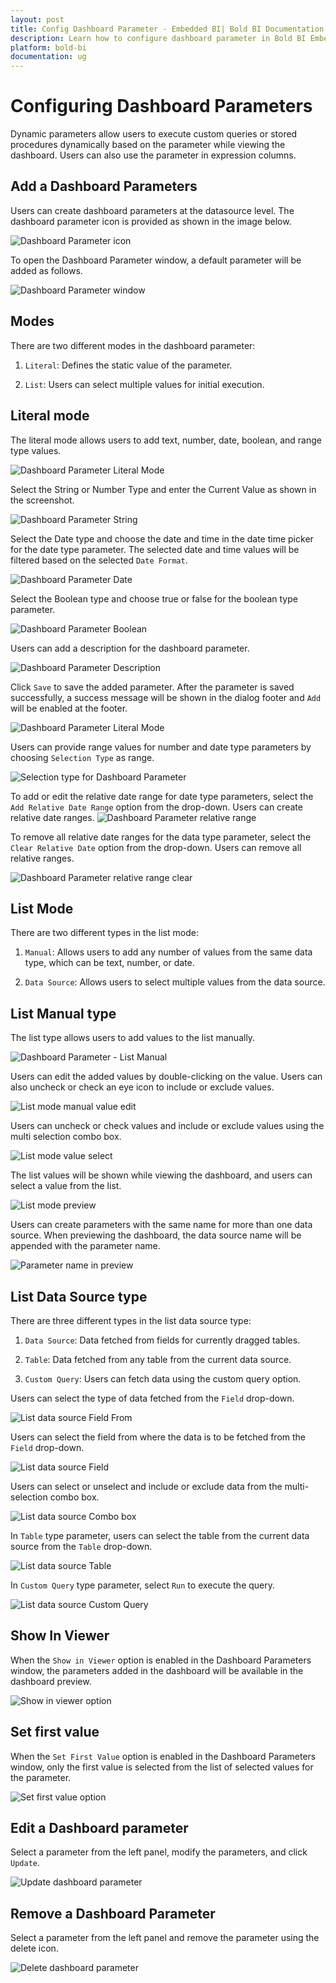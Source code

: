 ```yaml
---
layout: post
title: Config Dashboard Parameter - Embedded BI| Bold BI Documentation
description: Learn how to configure dashboard parameter in Bold BI Embedded through add, edit, delete and mode selection.
platform: bold-bi
documentation: ug
---
```


# Configuring Dashboard Parameters

Dynamic parameters allow users to execute custom queries or stored procedures dynamically based on the parameter while viewing the dashboard. Users can also use the parameter in expression columns.

## Add a Dashboard Parameters

Users can create dashboard parameters at the datasource level. The dashboard parameter icon is provided as shown in the image below.

![Dashboard Parameter icon](/static/assets/working-with-datasource/dashboard-parameter/images/dashboard-parameter-icon.png)

To open the Dashboard Parameter window, a default parameter will be added as follows.

![Dashboard Parameter window](/static/assets/working-with-datasource/dashboard-parameter/images/dashboard-parameter-window.png)

## Modes

There are two different modes in the dashboard parameter:

1.	`Literal`: Defines the static value of the parameter. 

2.	`List`: Users can select multiple values for initial execution.

## Literal mode

The literal mode allows users to add text, number, date, boolean, and range type values.

![Dashboard Parameter Literal Mode](/static/assets/working-with-datasource/dashboard-parameter/images/dashboard-parameter-literal-mode.png)

Select the String or Number Type and enter the Current Value as shown in the screenshot.

![Dashboard Parameter String](/static/assets/working-with-datasource/dashboard-parameter/images/dashboard-parameter-literal-string.png)

Select the Date type and choose the date and time in the date time picker for the date type parameter. The selected date and time values will be filtered based on the selected `Date Format`.

![Dashboard Parameter Date](/static/assets/working-with-datasource/dashboard-parameter/images/dashboard-parameter-literal-date.png)

Select the Boolean type and choose true or false for the boolean type parameter.

![Dashboard Parameter Boolean](/static/assets/working-with-datasource/dashboard-parameter/images/dashboard-parameter-literal-bool.png)

Users can add a description for the dashboard parameter.

![Dashboard Parameter Description](/static/assets/working-with-datasource/dashboard-parameter/images/dashboard-parameter-description.png)

Click `Save` to save the added parameter. After the parameter is saved successfully, a success message will be shown in the dialog footer and `Add` will be enabled at the footer.

![Dashboard Parameter Literal Mode](/static/assets/working-with-datasource/dashboard-parameter/images/dashboard-parameter-literal-string-save.png)

Users can provide range values for number and date type parameters by choosing `Selection Type` as range.

![Selection type for Dashboard Parameter](/static/assets/working-with-datasource/dashboard-parameter/images/dashboard-parameter-selectiontype.png)

To add or edit the relative date range for date type parameters, select the `Add Relative Date Range` option from the drop-down. Users can create relative date ranges.
![Dashboard Parameter relative range](/static/assets/working-with-datasource/dashboard-parameter/images/dashboard-parameter-relative-range.png)

To remove all relative date ranges for the data type parameter, select the `Clear Relative Date` option from the drop-down. Users can remove all relative ranges.

![Dashboard Parameter relative range clear](/static/assets/working-with-datasource/dashboard-parameter/images/dashboard-parameter-relative-range-clear.png)

## List Mode

There are two different types in the list mode:

1.	`Manual`: Allows users to add any number of values from the same data type, which can be text, number, or date. 

2.	`Data Source`: Allows users to select multiple values from the data source.

## List Manual type

The list type allows users to add values to the list manually.

![Dashboard Parameter - List Manual](/static/assets/working-with-datasource/dashboard-parameter/images/dashboard-parameter-grid.png)

Users can edit the added values by double-clicking on the value. Users can also uncheck or check an eye icon to include or exclude values.

![List mode manual value edit](/static/assets/working-with-datasource/dashboard-parameter/images/dashboard-parameter-value-edit.png)

Users can uncheck or check values and include or exclude values using the multi selection combo box.

![List mode value select](/static/assets/working-with-datasource/dashboard-parameter/images/dashboard-parameter-value-combo-box.png)

The list values will be shown while viewing the dashboard, and users can select a value from the list.

![List mode preview](/static/assets/working-with-datasource/dashboard-parameter/images/dashboard-parameter-list-in-preview.png)

Users can create parameters with the same name for more than one data source. When previewing the dashboard, the data source name will be appended with the parameter name.

![Parameter name in preview](/static/assets/working-with-datasource/dashboard-parameter/images/dashboard-parameter-duplicate-name.png)

## List Data Source type

There are three different types in the list data source type:

1.	`Data Source`: Data fetched from fields for currently dragged tables. 

2.	`Table`: Data fetched from any table from the current data source.

3.	`Custom Query`: Users can fetch data using the custom query option.


Users can select the type of data fetched from the `Field` drop-down.

![List data source Field From](/static/assets/working-with-datasource/dashboard-parameter/images/dashboard-parameter-datasource-field-from.png)

Users can select the field from where the data is to be fetched from the `Field` drop-down.

![List data source Field](/static/assets/working-with-datasource/dashboard-parameter/images/dashboard-parameter-datasource-field.png)

Users can select or unselect and include or exclude data from the multi-selection combo box.

![List data source Combo box](/static/assets/working-with-datasource/dashboard-parameter/images/dashboard-parameter-datasource-combo-box.png)

In `Table` type parameter, users can select the table from the current data source from the `Table` drop-down.

![List data source Table](/static/assets/working-with-datasource/dashboard-parameter/images/dashboard-parameter-datasource-table.png)

In `Custom Query` type parameter, select `Run` to execute the query.

![List data source Custom Query](/static/assets/working-with-datasource/dashboard-parameter/images/dashboard-parameter-datasource-custom-query.png)

## Show In Viewer

When the `Show in Viewer` option is enabled in the Dashboard Parameters window, the parameters added in the dashboard will be available in the dashboard preview.

![Show in viewer option](/static/assets/working-with-datasource/dashboard-parameter/images/dashboard-parameter-showinviewer.png)

## Set first value

When the `Set First Value` option is enabled in the Dashboard Parameters window, only the first value is selected from the list of selected values for the parameter.

![Set first value option](/static/assets/working-with-datasource/dashboard-parameter/images/dashboard-parameter-setfirstvalue.png)

## Edit a Dashboard parameter

Select a parameter from the left panel, modify the parameters, and click `Update`.

![Update dashboard parameter](/static/assets/working-with-datasource/dashboard-parameter/images/update-dashboard-parameter.png)

## Remove a Dashboard Parameter

Select a parameter from the left panel and remove the parameter using the delete icon.

![Delete dashboard parameter](/static/assets/working-with-datasource/dashboard-parameter/images/dashboard-parameter-delete.png)
